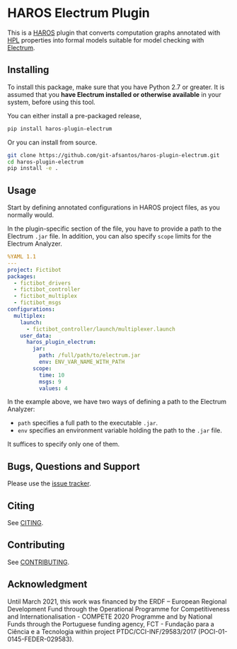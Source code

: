 # HAROS Electrum Plugin

This is a [HAROS](https://github.com/git-afsantos/haros/) plugin that converts computation graphs annotated with [HPL](https://github.com/git-afsantos/hpl-specs/) properties into formal models suitable for model checking with [Electrum](https://github.com/haslab/Electrum2).

## Installing

To install this package, make sure that you have Python 2.7 or greater.
It is assumed that you **have Electrum installed or otherwise available** in your system, before using this tool.

You can either install a pre-packaged release,

```bash
pip install haros-plugin-electrum
```

Or you can install from source.

```bash
git clone https://github.com/git-afsantos/haros-plugin-electrum.git
cd haros-plugin-electrum
pip install -e .
```

## Usage

Start by defining annotated configurations in HAROS project files, as you normally would.

In the plugin-specific section of the file, you have to provide a path to the Electrum `.jar` file.
In addition, you can also specify `scope` limits for the Electrum Analyzer.

```yaml
%YAML 1.1
---
project: Fictibot
packages:
  - fictibot_drivers
  - fictibot_controller
  - fictibot_multiplex
  - fictibot_msgs
configurations:
  multiplex:
    launch:
      - fictibot_controller/launch/multiplexer.launch
    user_data:
      haros_plugin_electrum:
        jar:
          path: /full/path/to/electrum.jar
          env: ENV_VAR_NAME_WITH_PATH
        scope:
          time: 10
          msgs: 9
          values: 4
```

In the example above, we have two ways of defining a path to the Electrum Analyzer:

- `path` specifies a full path to the executable `.jar`.
- `env` specifies an environment variable holding the path to the `.jar` file.

It suffices to specify only one of them.


## Bugs, Questions and Support

Please use the [issue tracker](https://github.com/git-afsantos/haros-plugin-electrum/issues).

## Citing

See [CITING](./CITING.md).

## Contributing

See [CONTRIBUTING](./CONTRIBUTING.md).

## Acknowledgment

Until March 2021, this work was financed by the ERDF – European Regional Development Fund through the Operational Programme for Competitiveness and Internationalisation - COMPETE 2020 Programme and by National Funds through the Portuguese funding agency, FCT - Fundação para a Ciência e a Tecnologia within project PTDC/CCI-INF/29583/2017 (POCI-01-0145-FEDER-029583).
